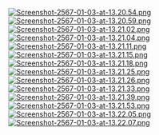 [![Screenshot-2567-01-03-at-13.20.54.png](https://img2.pic.in.th/pic/Screenshot-2567-01-03-at-13.20.54.png)](https://pic.in.th/image/aaXVTq)
[![Screenshot-2567-01-03-at-13.20.59.png](https://img5.pic.in.th/file/secure-sv1/Screenshot-2567-01-03-at-13.20.59.png)](https://pic.in.th/image/aaXij6)
[![Screenshot-2567-01-03-at-13.21.02.png](https://img2.pic.in.th/pic/Screenshot-2567-01-03-at-13.21.02.png)](https://pic.in.th/image/aaXvCR)
[![Screenshot-2567-01-03-at-13.21.04.png](https://img5.pic.in.th/file/secure-sv1/Screenshot-2567-01-03-at-13.21.04.png)](https://pic.in.th/image/aaX0Uo)
[![Screenshot-2567-01-03-at-13.21.11.png](https://img2.pic.in.th/pic/Screenshot-2567-01-03-at-13.21.11.png)](https://pic.in.th/image/aaXoJz)
[![Screenshot-2567-01-03-at-13.21.15.png](https://img2.pic.in.th/pic/Screenshot-2567-01-03-at-13.21.15.png)](https://pic.in.th/image/aaXApO)
[![Screenshot-2567-01-03-at-13.21.18.png](https://img5.pic.in.th/file/secure-sv1/Screenshot-2567-01-03-at-13.21.18.png)](https://pic.in.th/image/aaXH9A)
[![Screenshot-2567-01-03-at-13.21.25.png](https://img2.pic.in.th/pic/Screenshot-2567-01-03-at-13.21.25.png)](https://pic.in.th/image/aaXIJc)
[![Screenshot-2567-01-03-at-13.21.26.png](https://img5.pic.in.th/file/secure-sv1/Screenshot-2567-01-03-at-13.21.26.png)](https://pic.in.th/image/aaXRoP)
[![Screenshot-2567-01-03-at-13.21.33.png](https://img2.pic.in.th/pic/Screenshot-2567-01-03-at-13.21.33.png)](https://pic.in.th/image/aacdFL)
[![Screenshot-2567-01-03-at-13.21.39.png](https://img2.pic.in.th/pic/Screenshot-2567-01-03-at-13.21.39.png)](https://pic.in.th/image/aac2pD)
[![Screenshot-2567-01-03-at-13.21.53.png](https://img5.pic.in.th/file/secure-sv1/Screenshot-2567-01-03-at-13.21.53.png)](https://pic.in.th/image/aacTn9)
[![Screenshot-2567-01-03-at-13.22.05.png](https://img2.pic.in.th/pic/Screenshot-2567-01-03-at-13.22.05.png)](https://pic.in.th/image/aacZHN)
[![Screenshot-2567-01-03-at-13.22.07.png](https://img5.pic.in.th/file/secure-sv1/Screenshot-2567-01-03-at-13.22.07.png)](https://pic.in.th/image/aaczca)
